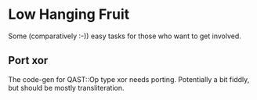 # Low Hanging Fruit
Some (comparatively :-)) easy tasks for those who want to get involved.

## Port xor
The code-gen for QAST::Op type xor needs porting. Potentially a bit fiddly, but
should be mostly transliteration.
